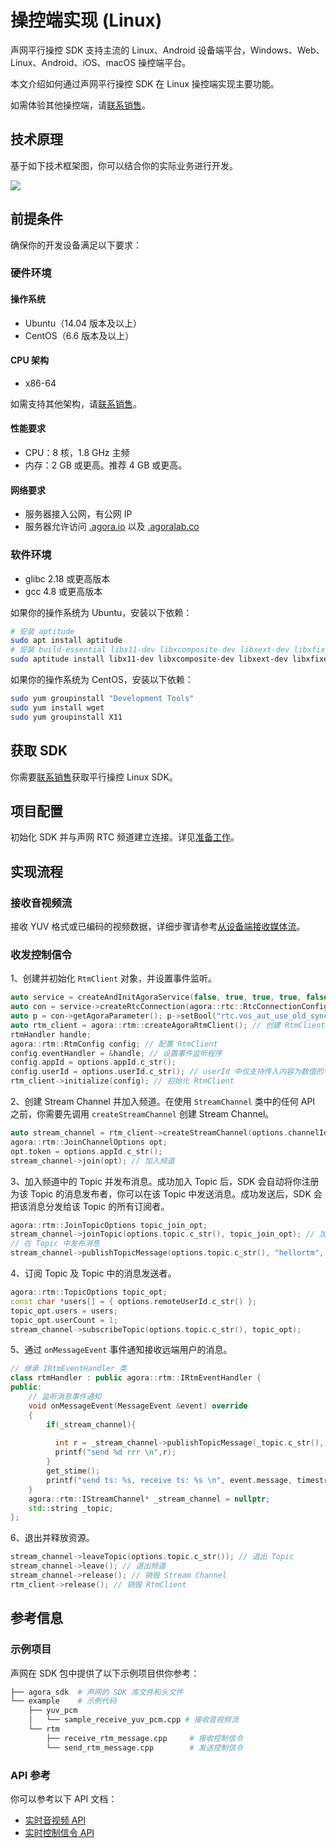 # 操控端实现 (Linux)

声网平行操控 SDK 支持主流的 Linux、Android 设备端平台，Windows、Web、Linux、Android、iOS、macOS 操控端平台。

本文介绍如何通过声网平行操控 SDK 在 Linux 操控端实现主要功能。

<div class="alert note">如需体验其他操控端，请<a href="https://www.shengwang.cn/contact-sales/">联系销售</a>。</div>


## 技术原理

基于如下技术框架图，你可以结合你的实际业务进行开发。

![](https://web-cdn.agora.io/docs-files/1680235728939)


## 前提条件

确保你的开发设备满足以下要求：

### 硬件环境

#### 操作系统

- Ubuntu（14.04 版本及以上）
- CentOS（6.6 版本及以上）

#### CPU 架构

- x86-64

如需支持其他架构，请[联系销售](https://www.shengwang.cn/contact-sales/)。

#### 性能要求

- CPU：8 核，1.8 GHz 主频
- 内存：2 GB 或更高。推荐 4 GB 或更高。

#### 网络要求

- 服务器接入公网，有公网 IP
- 服务器允许访问 [.agora.io](http://agora.io/) 以及 [.agoralab.co](http://agoralab.co/)

### 软件环境

- glibc 2.18 或更高版本
- gcc 4.8 或更高版本

如果你的操作系统为 Ubuntu，安装以下依赖：

```bash
# 安装 aptitude
sudo apt install aptitude
# 安装 build-essential libx11-dev libxcomposite-dev libxext-dev libxfixes-dev libxdamage-dev cmake
sudo aptitude install libx11-dev libxcomposite-dev libxext-dev libxfixes-dev libxdamage-dev cmake
```

如果你的操作系统为 CentOS，安装以下依赖：

```bash
sudo yum groupinstall "Development Tools"
sudo yum install wget
sudo yum groupinstall X11
```


## 获取 SDK

你需要[联系销售](https://www.shengwang.cn/contact-sales/)获取平行操控 Linux SDK。


## 项目配置

初始化 SDK 并与声网 RTC 频道建立连接。详见[准备工作](https://docs.agora.io/cn/server_gateway/server_gateway_tx_rx_stream?platform=Linux#%E5%87%86%E5%A4%87%E5%B7%A5%E4%BD%9C)。


## 实现流程

### 接收音视频流

接收 YUV 格式或已编码的视频数据，详细步骤请参考[从设备端接收媒体流](https://docs.agora.io/cn/server_gateway/server_gateway_tx_rx_stream?platform=Linux#%E4%BB%8E%E5%AE%A2%E6%88%B7%E7%AB%AF%E6%8E%A5%E6%94%B6%E5%AA%92%E4%BD%93%E6%B5%81)。

### 收发控制信令

1、创建并初始化 `RtmClient` 对象，并设置事件监听。

```cpp
auto service = createAndInitAgoraService(false, true, true, true, false, options.appId.c_str());
auto con = service->createRtcConnection(agora::rtc::RtcConnectionConfiguration());
auto p = con->getAgoraParameter(); p->setBool("rtc.vos_aut_use_old_sync",false); // 使用新的流订阅模式
auto rtm_client = agora::rtm::createAgoraRtmClient(); // 创建 RtmClient
rtmHandler handle;
agora::rtm::RtmConfig config; // 配置 RtmClient
config.eventHandler = &handle; // 设置事件监听程序
config.appId = options.appId.c_str();
config.userId = options.userId.c_str(); // userId 中仅支持传入内容为数值的字符串，例如 "1234567"
rtm_client->initialize(config); // 初始化 RtmClient
```

2、创建 Stream Channel 并加入频道。在使用 `StreamChannel` 类中的任何 API 之前，你需要先调用 `createStreamChannel` 创建 Stream Channel。

```cpp
auto stream_channel = rtm_client->createStreamChannel(options.channelId.c_str()); // 创建 Stream Channel
agora::rtm::JoinChannelOptions opt;
opt.token = options.appId.c_str();
stream_channel->join(opt); // 加入频道
```

3、加入频道中的 Topic 并发布消息。成功加入 Topic 后，SDK 会自动将你注册为该 Topic 的消息发布者，你可以在该 Topic 中发送消息。成功发送后，SDK 会把该消息分发给该 Topic 的所有订阅者。

```cpp
agora::rtm::JoinTopicOptions topic_join_opt;
stream_channel->joinTopic(options.topic.c_str(), topic_join_opt); // 加入 Topic
// 在 Topic 中发布消息
stream_channel->publishTopicMessage(options.topic.c_str(), "hellortm", 9);
```

4、订阅 Topic 及 Topic 中的消息发送者。

```cpp
agora::rtm::TopicOptions topic_opt;
const char *users[] = { options.remoteUserId.c_str() };
topic_opt.users = users;
topic_opt.userCount = 1;
stream_channel->subscribeTopic(options.topic.c_str(), topic_opt);
```

5、通过 `onMessageEvent` 事件通知接收远端用户的消息。

```cpp
// 继承 IRtmEventHandler 类
class rtmHandler : public agora::rtm::IRtmEventHandler {
public:
    // 监听消息事件通知
    void onMessageEvent(MessageEvent &event) override
    {
        if(_stream_channel){
         
          int r = _stream_channel->publishTopicMessage(_topic.c_str(), event.message, 12);
          printf("send %d rrr \n",r);
        }
        get_stime();
        printf("send ts: %s, receive ts: %s \n", event.message, timestr);
    }
    agora::rtm::IStreamChannel* _stream_channel = nullptr;
    std::string _topic;
};
```

6、退出并释放资源。

```cpp
stream_channel->leaveTopic(options.topic.c_str()); // 退出 Topic
stream_channel->leave(); // 退出频道
stream_channel->release(); // 销毁 Stream Channel
rtm_client->release(); // 销毁 RtmClient
```


## 参考信息

### 示例项目
声网在 SDK 包中提供了以下示例项目供你参考：

```bash
├── agora_sdk  # 声网的 SDK 库文件和头文件
└── example    # 示例代码
    ├── yuv_pcm
    │   └── sample_receive_yuv_pcm.cpp # 接收音视频流
    └── rtm
        ├── receive_rtm_message.cpp     # 接收控制信令
        └── send_rtm_message.cpp        # 发送控制信令
```

### API 参考

你可以参考以下 API 文档：

- [实时音视频 API](https://docs.agora.io/cn/server_gateway/API%20Reference/linux_server_cpp/index.html)
- [实时控制信令 API](https://docs-preprod.agora.io/cn/rtm-2.x/api-overview-linux?platform=Linux)